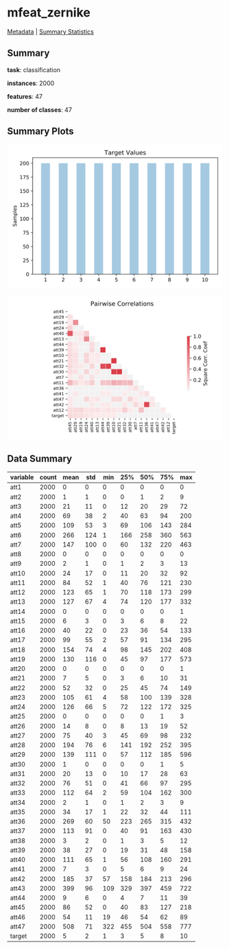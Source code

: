 # mfeat_zernike

[Metadata](metadata.yaml) | [Summary Statistics](summary_stats.csv)

## Summary

**task**: classification

**instances**: 2000

**features**: 47

**number of classes**: 47

## Summary Plots

![Labels](label.svg)

![Corr](corr.svg)

## Data Summary

|	variable	|	count	|	mean	|	std	|	min	|	25%	|	50%	|	75%	|	max|
| --- | --- | --- | --- | --- | --- | --- | --- | --- |
|	att1	|	2000	|	0	|	0	|	0	|	0	|	0	|	0	|	0
|	att2	|	2000	|	1	|	1	|	0	|	0	|	1	|	2	|	9
|	att3	|	2000	|	21	|	11	|	0	|	12	|	20	|	29	|	72
|	att4	|	2000	|	69	|	38	|	2	|	40	|	63	|	94	|	200
|	att5	|	2000	|	109	|	53	|	3	|	69	|	106	|	143	|	284
|	att6	|	2000	|	266	|	124	|	1	|	166	|	258	|	360	|	563
|	att7	|	2000	|	147	|	100	|	0	|	60	|	132	|	220	|	463
|	att8	|	2000	|	0	|	0	|	0	|	0	|	0	|	0	|	0
|	att9	|	2000	|	2	|	1	|	0	|	1	|	2	|	3	|	13
|	att10	|	2000	|	24	|	17	|	0	|	11	|	20	|	32	|	92
|	att11	|	2000	|	84	|	52	|	1	|	40	|	76	|	121	|	230
|	att12	|	2000	|	123	|	65	|	1	|	70	|	118	|	173	|	299
|	att13	|	2000	|	127	|	67	|	4	|	74	|	120	|	177	|	332
|	att14	|	2000	|	0	|	0	|	0	|	0	|	0	|	0	|	1
|	att15	|	2000	|	6	|	3	|	0	|	3	|	6	|	8	|	22
|	att16	|	2000	|	40	|	22	|	0	|	23	|	36	|	54	|	133
|	att17	|	2000	|	99	|	55	|	2	|	57	|	91	|	134	|	295
|	att18	|	2000	|	154	|	74	|	4	|	98	|	145	|	202	|	408
|	att19	|	2000	|	130	|	116	|	0	|	45	|	97	|	177	|	573
|	att20	|	2000	|	0	|	0	|	0	|	0	|	0	|	0	|	1
|	att21	|	2000	|	7	|	5	|	0	|	3	|	6	|	10	|	31
|	att22	|	2000	|	52	|	32	|	0	|	25	|	45	|	74	|	149
|	att23	|	2000	|	105	|	61	|	4	|	58	|	100	|	139	|	328
|	att24	|	2000	|	126	|	66	|	5	|	72	|	122	|	172	|	325
|	att25	|	2000	|	0	|	0	|	0	|	0	|	0	|	1	|	3
|	att26	|	2000	|	14	|	8	|	0	|	8	|	13	|	19	|	52
|	att27	|	2000	|	75	|	40	|	3	|	45	|	69	|	98	|	232
|	att28	|	2000	|	194	|	76	|	6	|	141	|	192	|	252	|	395
|	att29	|	2000	|	139	|	111	|	0	|	57	|	112	|	185	|	596
|	att30	|	2000	|	1	|	0	|	0	|	0	|	0	|	1	|	5
|	att31	|	2000	|	20	|	13	|	0	|	10	|	17	|	28	|	63
|	att32	|	2000	|	76	|	51	|	0	|	41	|	66	|	97	|	295
|	att33	|	2000	|	112	|	64	|	2	|	59	|	104	|	162	|	300
|	att34	|	2000	|	2	|	1	|	0	|	1	|	2	|	3	|	9
|	att35	|	2000	|	34	|	17	|	1	|	22	|	32	|	44	|	111
|	att36	|	2000	|	269	|	60	|	50	|	223	|	265	|	315	|	432
|	att37	|	2000	|	113	|	91	|	0	|	40	|	91	|	163	|	430
|	att38	|	2000	|	3	|	2	|	0	|	1	|	3	|	5	|	12
|	att39	|	2000	|	38	|	27	|	0	|	19	|	31	|	48	|	158
|	att40	|	2000	|	111	|	65	|	1	|	56	|	108	|	160	|	291
|	att41	|	2000	|	7	|	3	|	0	|	5	|	6	|	9	|	24
|	att42	|	2000	|	185	|	37	|	57	|	158	|	184	|	213	|	296
|	att43	|	2000	|	399	|	96	|	109	|	329	|	397	|	459	|	722
|	att44	|	2000	|	9	|	6	|	0	|	4	|	7	|	11	|	39
|	att45	|	2000	|	86	|	52	|	0	|	40	|	83	|	127	|	218
|	att46	|	2000	|	54	|	11	|	19	|	46	|	54	|	62	|	89
|	att47	|	2000	|	508	|	71	|	322	|	455	|	504	|	558	|	777
|	target	|	2000	|	5	|	2	|	1	|	3	|	5	|	8	|	10
